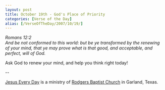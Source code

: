 ```yaml
---
layout: post
title: October 19th - God's Place of Priority
categories: [Verse of the Day]
alias: [/VerseOfTheDay/2007/10/19/]
---
```


_Romans 12:2  
And be not conformed to this world: but be ye transformed by the
renewing of your mind, that ye may prove what is that good, and
acceptable, and perfect, will of God._

Ask God to renew your mind, and help you think right today!

 --

<a href=http://jesuseveryday.net>Jesus Every Day</a> is a ministry of <a href=http://rodgersbaptist.net>Rodgers Baptist Church</a> in Garland, Texas.
